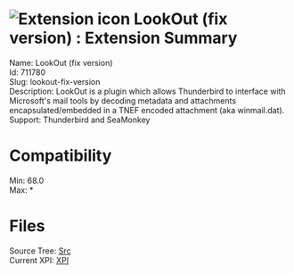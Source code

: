 # ![Extension icon](https://addons.thunderbird.net/user-media/addon_icons/711/711780-64.png?modified=ebeaf2a5) LookOut (fix version) : Extension Summary

Name: LookOut (fix version)  
Id: 711780  
Slug: lookout-fix-version  
Description: LookOut is a plugin which allows Thunderbird to interface with Microsoft's mail tools by decoding metadata and attachments encapsulated/embedded in a TNEF encoded attachment (aka winmail.dat).
Support: Thunderbird and SeaMonkey
  

# Compatibility
Min: 68.0  
Max: *  

# Files

Source Tree: [Src](C:/Dev/Thunderbird/ThunderKdB/xall/x68/711780-lookout-fix-version/src)  
Current XPI: [XPI](C:/Dev/Thunderbird/ThunderKdB/xall/x68/711780-lookout-fix-version/xpi)  



